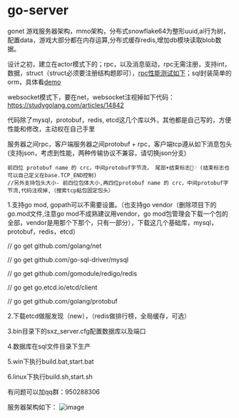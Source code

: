 # go-server
gonet 游戏服务器架构，mmo架构，分布式snowflake64为整形uuid,ai行为树，配置data，游戏大部分都在内存运算,分布式缓存redis,增加db模块读取blob数据。

设计之初，建立在actor模式下的；rpc，以及消息驱动，rpc无需注册，支持int，数据，struct（struct必须要注册结构题即可），[rpc性能测试如下](https://github.com/bobohume/gonet/blob/master/src/gonet/test/client_test.go)；sql封装简单的orm，具体看[demo](https://github.com/bobohume/gonet/blob/master/src/gonet/test/ylb.go)

websocket模式下，要在net，websocket注视掉如下代码：https://studygolang.com/articles/14842

代码除了mysql，protobuf，redis, etcd这几个库以外，其他都是自己写的，方便性能和修改，主动权在自己手里

服务器之间rpc，客户端服务器之间protobuf + rpc，客户端tcp遵从如下消息包头(支持json，考虑到性能，两种传输协议不兼容，请切换json分支)

    前四位 protobuf name 的 crc，中间protobuf字节流， 尾部+结束标志💞♡ (结束标志也可以自己定义在base.TCP_END控制)
    //另外支持包头大小- 前四位包体大小,再四位protobuf name 的 crc，中间protobuf字节流,代码注视掉,（搜索tcp粘包固定包头）

1.支持go mod, gopath可以不需要设置。（也支持go vendor（删除项目下的go.mod文件,注意go mod不成熟建议用vendor，go mod包管理会下载一个包的全部，vendor是用那个下那个，只有一部分），下载这几个基础库，mysql，protobuf，redis，etcd）

// go get github.com/golang/net

// go get github.com/go-sql-driver/mysql

// go get github.com/gomodule/redigo/redis

// go get go.etcd.io/etcd/client

// go get github.com/golang/protobuf

2.下载etcd做服发现（new），（redis做排行榜，全局缓存，可选）

3.bin目录下的sxz_server.cfg配置数据库以及端口

4.数据库在sql文件目录下生产

5.win下执行build.bat,start.bat

6.linux下执行build.sh,start.sh

有问题可以加qq群：950288306


服务器架构如下：
![image](https://github.com/bobohume/go-server/blob/master/框架.jpg)
